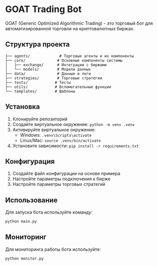 # GOAT Trading Bot

GOAT (Generic Optimized Algorithmic Trading) - это торговый бот для автоматизированной торговли на криптовалютных биржах.

## Структура проекта

```
├── agents/             # Торговые агенты и их компоненты
├── core/              # Основные компоненты системы
│   ├── exchange/      # Интеграции с биржами
│   └── models/        # Модели данных
├── data/              # Данные и логи
├── strategies/        # Торговые стратегии
├── tests/            # Тесты
├── utils/            # Вспомогательные функции
└── templates/        # Шаблоны
```

## Установка

1. Клонируйте репозиторий
2. Создайте виртуальное окружение: `python -m venv .venv`
3. Активируйте виртуальное окружение:
   - Windows: `.venv\Scripts\activate`
   - Linux/Mac: `source .venv/bin/activate`
4. Установите зависимости: `pip install -r requirements.txt`

## Конфигурация

1. Создайте файл конфигурации на основе примера
2. Настройте параметры подключения к бирже
3. Настройте параметры торговых стратегий

## Использование

Для запуска бота используйте команду:
```bash
python main.py
```

## Мониторинг

Для мониторинга работы бота используйте:
```bash
python monitor.py
```
